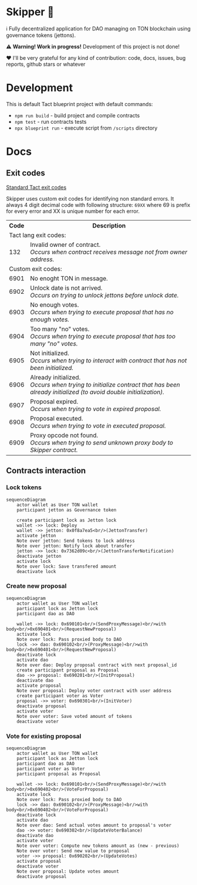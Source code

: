 # Skipper 🐧

ℹ️ Fully decentralized application for DAO managing on TON blockchain using governance tokens (jettons).

⚠️ <b>Warning! Work in progress!</b> Development of this project is not done!

❤️ I'll be very grateful for any kind of contribution: code, docs, issues, bug reports, github stars or whatever

<!-- # Deploy TODO -->

# Development

This is default Tact blueprint project with default commands:

- `npm run build` - build project and compile contracts
- `npm test` - run contracts tests
- `npx blueprint run` - execute script from `/scripts` directory

# Docs

## Exit codes

[Standard Tact exit codes](https://docs.tact-lang.org/book/exit-codes)

Skipper uses custom exit codes for identifying non standard errors. It always 4 digit decimal code with following structure: `69XX` where 69 is prefix for every error and XX is unique number for each error.

<table>
    <tr>
        <th>Code</th>
        <th>Description</th>
    </tr>
    <tr><td colspan=2>Tact lang exit codes:</td></tr>
    <tr>
        <td>132</td>
        <td>
            Invalid owner of contract.</br><i>Occurs when contract receives message not from owner address.</i>
        </td>
    </tr>
    <tr><td colspan=2>Custom exit codes:</td></tr>
    <tr>
        <td>6901</td>
        <td>No enoght TON in message.</td>
    </tr>
    <tr>
        <td>6902</td>
        <td>Unlock date is not arrived.</br><i>Occurs on trying to unlock jettons before unlock date.</i></td>
    </tr>
    <tr>
        <td>6903</td>
        <td>No enough votes.</br><i>Occurs when trying to execute proposal that has no enough votes.</i></td>
    </tr>
    <tr>
        <td>6904</td>
        <td>Too many "no" votes.</br><i>Occurs when trying to execute proposal that has too many "no" votes.</i></td>
    </tr>
    <tr>
        <td>6905</td>
        <td>Not initialized.</br><i>Occurs when trying to interact with contract that has not been initialized.</i></td>
    </tr>
    <tr>
        <td>6906</td>
        <td>Already initialized.</br><i>Occurs when trying to initialize contract that has been already initialized (to avoid double initialization).</i></td>
    </tr>
    <tr>
        <td>6907</td>
        <td>Proposal expired.</br><i>Occurs when trying to vote in expired proposal.</i></td>
    </tr>
    <tr>
        <td>6908</td>
        <td>Proposal executed.</br><i>Occurs when trying to vote in executed proposal.</i></td>
    </tr>
    <tr>
        <td>6909</td>
        <td>Proxy opcode not found.</br><i>Occurs when trying to send unknown proxy body to Skipper contract.</i></td>
    </tr>
</table>

## Contracts interaction

### Lock tokens

```mermaid
sequenceDiagram
    actor wallet as User TON wallet
    participant jetton as Governance token

    create participant lock as Jetton lock
    wallet ->> lock: Deploy
    wallet ->> jetton: 0x0f8a7ea5<br/>(JettonTransfer)
    activate jetton
    Note over jetton: Send tokens to lock address
    Note over jetton: Notify lock about transfer
    jetton ->> lock: 0x7362d09c<br/>(JettonTransferNotification)
    deactivate jetton
    activate lock
    Note over lock: Save transfered amount
    deactivate lock
```

### Create new proposal

```mermaid
sequenceDiagram
    actor wallet as User TON wallet
    participant lock as Jetton lock
    participant dao as DAO

    wallet ->> lock: 0x690101<br/>(SendProxyMessage)<br/>with body<br/>0x690401<br/>(RequestNewProposal)
    activate lock
    Note over lock: Pass proxied body to DAO
    lock ->> dao: 0x690102<br/>(ProxyMessage)<br/>with body<br/>0x690401<br/>(RequestNewProposal)
    deactivate lock
    activate dao
    Note over dao: Deploy proposal contract with next proposal_id
    create participant proposal as Proposal
    dao ->> proposal: 0x690201<br/>(InitProposal)
    deactivate dao
    activate proposal
    Note over proposal: Deploy voter contract with user address
    create participant voter as Voter
    proposal ->> voter: 0x690301<br/>(InitVoter)
    deactivate proposal
    activate voter
    Note over voter: Save voted amount of tokens
    deactivate voter
```

### Vote for existing proposal

```mermaid
sequenceDiagram
    actor wallet as User TON wallet
    participant lock as Jetton lock
    participant dao as DAO
    participant voter as Voter
    participant proposal as Proposal

    wallet ->> lock: 0x690101<br/>(SendProxyMessage)<br/>with body<br/>0x690402<br/>(VoteForProposal)
    activate lock
    Note over lock: Pass proxied body to DAO
    lock ->> dao: 0x690102<br/>(ProxyMessage)<br/>with body<br/>0x690402<br/>(VoteForProposal)
    deactivate lock
    activate dao
    Note over dao: Send actual votes amount to proposal's voter
    dao ->> voter: 0x690302<br/>(UpdateVoterBalance)
    deactivate dao
    activate voter
    Note over voter: Compute new tokens amount as (new - previous)
    Note over voter: Send new value to proposal
    voter ->> proposal: 0x690202<br/>(UpdateVotes)
    activate proposal
    deactivate voter
    Note over proposal: Update votes amount
    deactivate proposal
```
